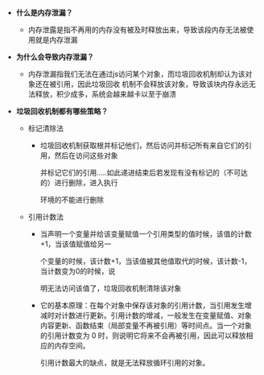 - **什么是内存泄漏？**
  - 内存泄露是指不再用的内存没有被及时释放出来，导致该段内存无法被使用就是内存泄漏

- **为什么会导致内存泄漏？**
  - 内存泄漏指我们无法在通过js访问某个对象，而垃圾回收机制却认为该对象还在被引用，因此垃圾回收 
  机制不会释放该对象，导致该块内存永远无法释放，积少成多，系统会越来越卡以至于崩溃

- **垃圾回收机制都有哪些策略？**

  - 标记清除法

    - 垃圾回收机制获取根并标记他们，然后访问并标记所有来自它们的引用，然后在访问这些对象

      并标记它们的引用.....如此递进结束后若发现有没有标记的（不可达的）进行删除，进入执行 

      环境的不能进行删除

  - 引用计数法

    - 当声明一个变量并给该变量赋值一个引用类型的值时候，该值的计数+1，当该值赋值给另一

      个变量的时候，该计数+1，当该值被其他值取代的时候，该计数-1，当计数变为0的时候，说

      明无法访问该值了，垃圾回收机制清除该对象

    - 它的基本原理：在每个对象中保存该对象的引用计数，当引用发生增减时对计数进行更新。引用计数的增减，一般发生在变量赋值、对象内容更新、函数结束（局部变量不再被引用）等时间点。当一个对象的引用计数变为 0 时，则说明它将来不会再被引用，因此可以释放相应的内存空间。

      引用计数最大的缺点，就是无法释放循环引用的对象。
